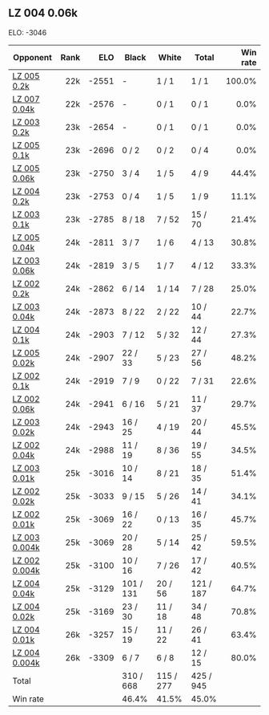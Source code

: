 ## LZ 004 0.06k ##

ELO: -3046

Opponent | Rank | ELO | Black | White | Total | Win rate
---------|-----:|----:|-------|-------|-------|-------:
[LZ 005 0.2k](LZ%20005%200.2k.md) | 22k | -2551 | - | 1 / 1 | 1 / 1 | 100.0%
[LZ 007 0.04k](LZ%20007%200.04k.md) | 22k | -2576 | - | 0 / 1 | 0 / 1 | 0.0%
[LZ 003 0.2k](LZ%20003%200.2k.md) | 23k | -2654 | - | 0 / 1 | 0 / 1 | 0.0%
[LZ 005 0.1k](LZ%20005%200.1k.md) | 23k | -2696 | 0 / 2 | 0 / 2 | 0 / 4 | 0.0%
[LZ 005 0.06k](LZ%20005%200.06k.md) | 23k | -2750 | 3 / 4 | 1 / 5 | 4 / 9 | 44.4%
[LZ 004 0.2k](LZ%20004%200.2k.md) | 23k | -2753 | 0 / 4 | 1 / 5 | 1 / 9 | 11.1%
[LZ 003 0.1k](LZ%20003%200.1k.md) | 23k | -2785 | 8 / 18 | 7 / 52 | 15 / 70 | 21.4%
[LZ 005 0.04k](LZ%20005%200.04k.md) | 24k | -2811 | 3 / 7 | 1 / 6 | 4 / 13 | 30.8%
[LZ 003 0.06k](LZ%20003%200.06k.md) | 24k | -2819 | 3 / 5 | 1 / 7 | 4 / 12 | 33.3%
[LZ 002 0.2k](LZ%20002%200.2k.md) | 24k | -2862 | 6 / 14 | 1 / 14 | 7 / 28 | 25.0%
[LZ 003 0.04k](LZ%20003%200.04k.md) | 24k | -2873 | 8 / 22 | 2 / 22 | 10 / 44 | 22.7%
[LZ 004 0.1k](LZ%20004%200.1k.md) | 24k | -2903 | 7 / 12 | 5 / 32 | 12 / 44 | 27.3%
[LZ 005 0.02k](LZ%20005%200.02k.md) | 24k | -2907 | 22 / 33 | 5 / 23 | 27 / 56 | 48.2%
[LZ 002 0.1k](LZ%20002%200.1k.md) | 24k | -2919 | 7 / 9 | 0 / 22 | 7 / 31 | 22.6%
[LZ 002 0.06k](LZ%20002%200.06k.md) | 24k | -2941 | 6 / 16 | 5 / 21 | 11 / 37 | 29.7%
[LZ 003 0.02k](LZ%20003%200.02k.md) | 24k | -2943 | 16 / 25 | 4 / 19 | 20 / 44 | 45.5%
[LZ 002 0.04k](LZ%20002%200.04k.md) | 24k | -2988 | 11 / 19 | 8 / 36 | 19 / 55 | 34.5%
[LZ 003 0.01k](LZ%20003%200.01k.md) | 25k | -3016 | 10 / 14 | 8 / 21 | 18 / 35 | 51.4%
[LZ 002 0.02k](LZ%20002%200.02k.md) | 25k | -3033 | 9 / 15 | 5 / 26 | 14 / 41 | 34.1%
[LZ 002 0.01k](LZ%20002%200.01k.md) | 25k | -3069 | 16 / 22 | 0 / 13 | 16 / 35 | 45.7%
[LZ 003 0.004k](LZ%20003%200.004k.md) | 25k | -3069 | 20 / 28 | 5 / 14 | 25 / 42 | 59.5%
[LZ 002 0.004k](LZ%20002%200.004k.md) | 25k | -3100 | 10 / 16 | 7 / 26 | 17 / 42 | 40.5%
[LZ 004 0.04k](LZ%20004%200.04k.md) | 25k | -3129 | 101 / 131 | 20 / 56 | 121 / 187 | 64.7%
[LZ 004 0.02k](LZ%20004%200.02k.md) | 25k | -3169 | 23 / 30 | 11 / 18 | 34 / 48 | 70.8%
[LZ 004 0.01k](LZ%20004%200.01k.md) | 26k | -3257 | 15 / 19 | 11 / 22 | 26 / 41 | 63.4%
[LZ 004 0.004k](LZ%20004%200.004k.md) | 26k | -3309 | 6 / 7 | 6 / 8 | 12 / 15 | 80.0%
Total | | | 310 / 668 | 115 / 277 | 425 / 945 | 
Win rate| | | 46.4% | 41.5% | 45.0% | 
